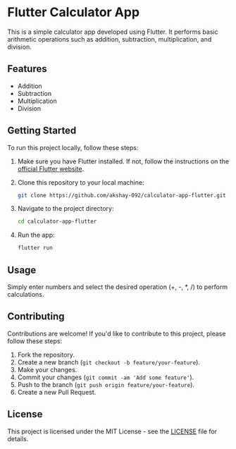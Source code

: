 # Flutter Calculator App

This is a simple calculator app developed using Flutter. It performs basic arithmetic operations such as addition, subtraction, multiplication, and division.

## Features

- Addition
- Subtraction
- Multiplication
- Division

## Getting Started

To run this project locally, follow these steps:

1. Make sure you have Flutter installed. If not, follow the instructions on the [official Flutter website](https://flutter.dev/docs/get-started/install).
2. Clone this repository to your local machine:

    ```bash
    git clone https://github.com/akshay-092/calculator-app-flutter.git
    ```

3. Navigate to the project directory:

    ```bash
    cd calculator-app-flutter
    ```

4. Run the app:

    ```bash
    flutter run
    ```

## Usage

Simply enter numbers and select the desired operation (+, -, *, /) to perform calculations.

## Contributing

Contributions are welcome! If you'd like to contribute to this project, please follow these steps:

1. Fork the repository.
2. Create a new branch (`git checkout -b feature/your-feature`).
3. Make your changes.
4. Commit your changes (`git commit -am 'Add some feature'`).
5. Push to the branch (`git push origin feature/your-feature`).
6. Create a new Pull Request.

## License

This project is licensed under the MIT License - see the [LICENSE](LICENSE) file for details.
